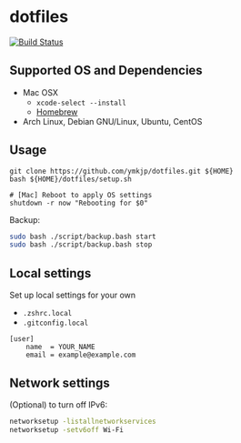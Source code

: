 dotfiles
========
[![Build Status](https://travis-ci.org/ymkjp/dotfiles.svg?branch=master)](https://travis-ci.org/ymkjp/dotfiles)

## Supported OS and Dependencies
* Mac OSX
  * `xcode-select --install`
  * [Homebrew](http://brew.sh/) 
* Arch Linux, Debian GNU/Linux, Ubuntu, CentOS

## Usage
```
git clone https://github.com/ymkjp/dotfiles.git ${HOME}
bash ${HOME}/dotfiles/setup.sh

# [Mac] Reboot to apply OS settings
shutdown -r now "Rebooting for $0"
```

Backup:

```bash
sudo bash ./script/backup.bash start
sudo bash ./script/backup.bash stop
```

## Local settings
Set up local settings for your own
 * `.zshrc.local`
 * `.gitconfig.local`

```
[user]
    name  = YOUR_NAME
    email = example@example.com
```

## Network settings

(Optional) to turn off IPv6:

```bash
networksetup -listallnetworkservices
networksetup -setv6off Wi-Fi
````
